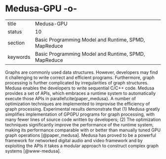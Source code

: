# Medusa-GPU -o-


|          |                                                      |
| -------- | ---------------------------------------------------- |
| title    | Medusa-GPU                                           | 
| status   | 10                                                   |
| section  | Basic Programming Model and Runtime, SPMD, MapReduce |
| keywords | Basic Programming Model and Runtime, SPMD, MapReduce |


     
Graphs are commonly used data structures. However, developers may find
it challenging to write correct and efficient programs. Furthermore,
graph processing is further complicated by irregularities of graph
structures. Medusa enables the developers to write sequential C/C++
code. Medusa provides a set of APIs, which embraces a runtime system
to automatically execute those APIs in parallel\cite{paper_medusa}.  A
number of optimization techniques are implemented to improvise the
efficiency of graph processing. Experimental results demonstrate that
(1) Medusa greatly simplifies implementation of GPGPU programs for
graph processing, with many fewer lines of source code written by
developers; (2) The optimization techniques significantly improve the
performance of the runtime system, making its performance comparable
with or better than manually tuned GPU graph
operations [@paper_medusa]. Medusa has proved to be a powerful
framework for networked digital audio and video framework and by
exploiting the APIs it takes a modular approach to construct complex
graph systems [@www-medusa].



